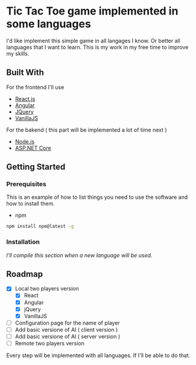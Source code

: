 # Tic Tac Toe game implemented in some languages

I'd like implement this simple game in all langages I know. Or better all languages that I want to learn.
This is my work in my free time to improve my skills.

<!-- BUILD WITH -->
## Built With

For the frontend I'll use

* [React.js](https://reactjs.org)
* [Angular](https://angular.io)
* [JQuery](https://jquery.com)
* [VanillaJS](http://vanilla-js.com)

For the bakend ( this part will be implemented a lot of time next )

* [Node.js](https://nodejs.org)
* [ASP.NET Core](https://dotnet.microsoft.com)

<!-- GETTING STARTED -->
## Getting Started

### Prerequisites

This is an example of how to list things you need to use the software and how to install them.

* npm

```sh
npm install npm@latest -g
```

### Installation

_I'll compile this section when a new language will be used._

<!-- ROADMAP -->
## Roadmap

* [x] Local two players version
  * [x] React
  * [x] Angular
  * [x] jQuery
  * [x] VanillaJS
* [ ] Configuration page for the name of player
* [ ] Add basic versione of AI ( client version )
* [ ] Add basic versione of AI ( server version )
* [ ] Remote two players version

Every step will be implemented with all languages. If I'll be able to do that.
